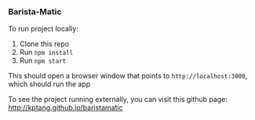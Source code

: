 ### Barista-Matic

To run project locally:  
1. Clone this repo  
2. Run `npm install`  
3. Run `npm start`

This should open a browser window that points to `http://localhost:3000`, which should run the app

To see the project running externally, you can visit this github page:
http://kptang.github.io/baristamatic
